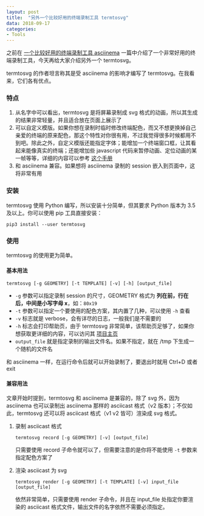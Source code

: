 ```yaml
---
layout: post
title:  "另外一个比较好用的终端录制工具 termtosvg"
data: 2018-09-17
categories:
- Tools
---
```


之前在 [一个比较好用的终端录制工具 asciinema](/dailylinuxcmd/2018/05/15/Terminal-Recorder-Asciinema/) 一篇中介绍了一个非常好用的终端录制工具，今天再给大家介绍另外一个 termtosvg。

termtosvg 的作者坦言称其是受 asciinema 的影响才编写了 termtosvg。在我看来，它们各有优点。

### 特点

1. 从名字中可以看出，termtosvg 是将屏幕录制成 svg 格式的动画，所以其生成的结果非常轻量，并且适合放在页面上展示了
2. 可以自定义模版。如果你想在录制时临时修改终端配色，而又不想更换掉自己亲爱的终端的原来配色，那这个特性对你很有用，不过我觉得很多时候都用不到吧。除此之外，自定义模版还能指定字体；能增加一个终端窗口框，让其看起来能像真实的终端；还能增加些 javascript 代码来暂停动画、定位动画的某一帧等等，详细的内容可以参考 [这个手册](https://github.com/nbedos/termtosvg/blob/master/man/termtosvg-template.md)
3. 和 asciinema 兼容。如果想将 asciinema 录制的 session 嵌入到页面中，这将非常有用

### 安装

termtosvg 使用 Python 编写，所以安装十分简单，但其要求 Python 版本为 3.5 及以上。你可以使用 pip 工具直接安装：

```
pip3 install --user termtosvg
```

### 使用

termtosvg 的使用更为简单。

#### 基本用法

```
termtosvg [-g GEOMETRY] [-t TEMPLATE] [-v] [-h] [output_file]
```

- `-g` 参数可以指定录制 session 的尺寸，GEOMETRY 格式为 **列在前，行在后，中间是小写字母 x**，如：`80x19`
- `-t` 参数可以指定一个要使用的配色方案，其内置了几种，可以使用 `-h` 查看
- `-v` 标志就是 verbose，会有详尽的日志，一般我们是不需要的
- `-h` 标志会打印帮助页，由于 termtosvg 非常简单，该帮助页足够了，如果你想获取更详细的内容，可以访问其 [项目主页](https://nbedos.github.io/termtosvg/)
- `output_file` 就是指定录制的输出文件名。如果不指定，就在 /tmp 下生成一个随机的文件名

和 asciinema 一样，在运行命令后就可以开始录制了，要退出时就用 Ctrl+D 或者 exit

#### 兼容用法

文章开始时提到，termtosvg 和 asciinema 是兼容的，除了 svg 外，因为 asciinema 也可以录制出 asciinema 那样的 asciicast 格式（v2 版本）；不仅如此，termtosvg 还可以将 asciicast 格式（v1 v2 皆可）渲染成 svg 格式。

1. 录制 asciicast 格式

    ```
    termtosvg record [-g GEOMETRY] [-v] [output_file]
    ```
    只需要使用 record 子命令就可以了，但需要注意的是你将不能使用 `-t` 参数来指定配色方案了

2. 渲染 asciicast 为 svg

    ```
    termtosvg render [-g GEOMETRY] [-t TEMPLATE] [-v] input_file [output_file]
    ```
    依然非常简单，只需要使用 render 子命令，并且在 input_file 处指定你要渲染的 asciicast 格式文件，输出文件的名字依然不需要必须指定。

